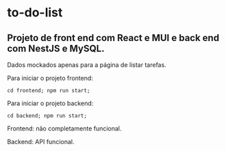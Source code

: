 # to-do-list

## Projeto de front end com React e MUI e back end com NestJS e MySQL.

Dados mockados apenas para a página de listar tarefas.

Para iniciar o projeto frontend:

`cd frontend; npm run start;`

Para iniciar o projeto backend:

`cd backend; npm run start;`

Frontend: não completamente funcional.

Backend: API funcional.
